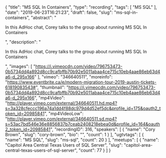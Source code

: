 {
  "title": "MS SQL In Containers",
  "type": "recording",
  "tags": [
    "MS SQL"
  ],
  "date": "2019-06-23T16:21:23",
  "draft": false,
  "slug": "ms-sql-in-containers",
  "abstract": "<p>In this AdHoc chat, Corey talks to the group about running MS SQL In Containers</p>",
  "description": "<p>In this AdHoc chat, Corey talks to the group about running MS SQL In Containers</p>",
  "images": [
    "https://i.vimeocdn.com/video/796753473-0b5734dd4a892d8cc9cafbffb70b92e5011abaa4ce715c10eb4aae86eb63d4a6-d_295x166"
  ],
  "vimeo": "346640511",
  "moreinfo": "https://www.eventbrite.ca/e/modern-migration-tour-2019-austin-tickets-61819083543#",
  "thumbnail": "https://i.vimeocdn.com/video/796753473-0b5734dd4a892d8cc9cafbffb70b92e5011abaa4ce715c10eb4aae86eb63d4a6-d_295x166",
  "mp4Video": "http://player.vimeo.com/external/346640511.hd.mp4?s=3a328cfeccc196a74a1dd4f88dc979d4d52ef5dc&profile_id=175&oauth2_token_id=20985841",
  "mp4VideoLow": "http://player.vimeo.com/external/346640511.sd.mp4?s=53ac7bd546e36e8856837b7ceab2408218ebea0d&profile_id=164&oauth2_token_id=20985841",
  "recordingID": 316,
  "speakers": [
    {
      "name": "Cory Brown",
      "slug": "cory-brown",
      "bio": "",
      "count": 1
    }
  ],
  "ugtvtags": [
    {
      "name": "MS SQL",
      "slug": "ms-sql",
      "count": 20
    }
  ],
  "meetups": [
    {
      "name": "Capitol Area Central Texas Users of SQL Server",
      "slug": "capitol-area-central-texas-users-of-sql-server",
      "count": 77
    }
  ]
}